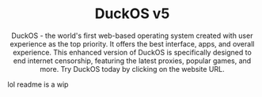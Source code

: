 <h1 align="center">DuckOS v5</h1>
<p align="center">DuckOS - the world's first web-based operating system created with user experience as the top priority. It offers the best interface, apps, and overall experience. This enhanced version of DuckOS is specifically designed to end internet censorship, featuring the latest proxies, popular games, and more. Try DuckOS today by clicking on the website URL.</p>
lol readme is a wip
